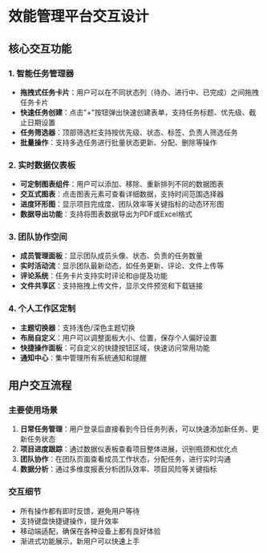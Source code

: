 # 效能管理平台交互设计

## 核心交互功能

### 1. 智能任务管理器
- **拖拽式任务卡片**：用户可以在不同状态列（待办、进行中、已完成）之间拖拽任务卡片
- **快速任务创建**：点击"+"按钮弹出快速创建表单，支持任务标题、优先级、截止日期设置
- **任务筛选器**：顶部筛选栏支持按优先级、状态、标签、负责人筛选任务
- **批量操作**：支持多选任务进行批量状态更新、分配、删除等操作

### 2. 实时数据仪表板
- **可定制图表组件**：用户可以添加、移除、重新排列不同的数据图表
- **交互式图表**：点击图表元素可查看详细数据，支持时间范围选择器
- **进度环形图**：显示项目完成度、团队效率等关键指标的动态环形图
- **数据导出功能**：支持将图表数据导出为PDF或Excel格式

### 3. 团队协作空间
- **成员管理面板**：显示团队成员头像、状态、负责的任务数量
- **实时活动流**：显示团队最新动态，如任务更新、评论、文件上传等
- **评论系统**：任务卡片支持实时评论和@提及功能
- **文件共享区**：支持拖拽上传文件，显示文件预览和下载链接

### 4. 个人工作区定制
- **主题切换器**：支持浅色/深色主题切换
- **布局自定义**：用户可以调整面板大小、位置，保存个人偏好设置
- **快捷操作面板**：可自定义的快捷按钮区域，快速访问常用功能
- **通知中心**：集中管理所有系统通知和提醒

## 用户交互流程

### 主要使用场景
1. **日常任务管理**：用户登录后直接看到今日任务列表，可以快速添加新任务、更新任务状态
2. **项目进度跟踪**：通过数据仪表板查看项目整体进展，识别瓶颈和优化点
3. **团队协作**：在团队页面查看成员工作状态，分配任务，进行实时沟通
4. **数据分析**：通过多维度报表分析团队效率、项目风险等关键指标

### 交互细节
- 所有操作都有即时反馈，避免用户等待
- 支持键盘快捷键操作，提升效率
- 移动端适配，确保在各种设备上都有良好体验
- 渐进式功能展示，新用户可以快速上手
